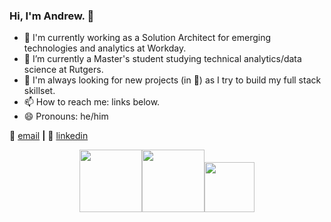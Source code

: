 ### Hi, I'm Andrew. 👋

- 🔭 I'm currently working as a Solution Architect for emerging technologies and analytics at Workday.
- 🌱 I’m currently a Master's student studying technical analytics/data science at Rutgers.
- 🤔 I'm always looking for new projects (in 🐍) as I try to build my full stack skillset.
- 📫 How to reach me: links below.
- 😄 Pronouns: he/him

📨 [email](mailto:alopanik@gmail.com)  **|** 
👔 [linkedin](https://www.linkedin.com/in/andrewlopanik)


<p align="center">
<img src="https://res.cloudinary.com/crunchbase-production/image/upload/c_lpad,h_170,w_170,f_auto,b_white,q_auto:eco,dpr_1/wkcmugw15pjmsqtnhoxe" width="100" height="100" /><img src="https://scarletknights.com/images/2020/9/30/WhiteR.png?width=100" width="100" height="100"/><img src="https://d28htnjz2elwuj.cloudfront.net/wp-content/uploads/2019/03/04120032/University-of-Delaware-400x400.jpg" width="80" height="80" />
</p>
